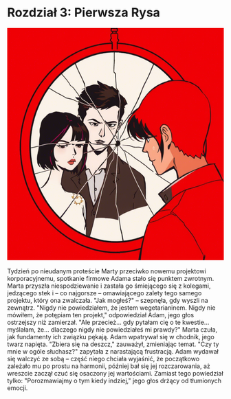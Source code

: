 # Rozdział 3: Pierwsza Rysa

![3.png](3.png)


Tydzień po nieudanym proteście Marty przeciwko nowemu projektowi korporacyjnemu, spotkanie firmowe Adama stało się
punktem zwrotnym. Marta przyszła niespodziewanie i zastała go śmiejącego się z kolegami, jedzącego stek i – co
najgorsze – omawiającego zalety tego samego projektu, który ona zwalczała. "Jak mogłeś?" – szepnęła, gdy wyszli na
zewnątrz. "Nigdy nie powiedziałem, że jestem wegetarianinem. Nigdy nie mówiłem, że potępiam ten projekt," odpowiedział
Adam, jego głos ostrzejszy niż zamierzał. "Ale przecież... gdy pytałam cię o te kwestie... myślałam, że... dlaczego
nigdy nie powiedziałeś mi prawdy?" Marta czuła, jak fundamenty ich związku pękają. Adam wpatrywał się w chodnik, jego
twarz napięta. "Zbiera się na deszcz," zauważył, zmieniając temat. "Czy ty mnie w ogóle słuchasz?" zapytała z
narastającą frustracją. Adam wydawał się walczyć ze sobą – część niego chciała wyjaśnić, że początkowo zależało mu po
prostu na harmonii, później bał się jej rozczarowania, aż wreszcie zaczął czuć się osaczony jej wartościami. Zamiast
tego powiedział tylko: "Porozmawiajmy o tym kiedy indziej," jego głos drżący od tłumionych emocji.